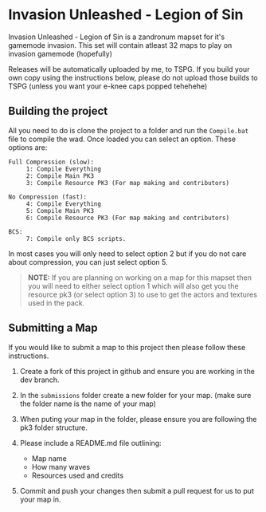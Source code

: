 # Invasion Unleashed - Legion of Sin

Invasion Unleashed - Legion of Sin is a zandronum mapset for it's gamemode invasion. This set will contain atleast 32 maps to play on
invasion gamemode (hopefully)

Releases will be automatically uploaded by me, to TSPG. If you build your own copy using the instructions below, please do not upload those builds to TSPG (unless you want your e-knee caps popped tehehehe)

## Building the project

All you need to do is clone the project to a folder and run the ``Compile.bat`` file to compile the wad. Once loaded you can select an option. These options are:

```plaintext
Full Compression (slow):
     1: Compile Everything
     2: Compile Main PK3
     3: Compile Resource PK3 (For map making and contributors)

No Compression (fast):
     4: Compile Everything
     5: Compile Main PK3
     6: Compile Resource PK3 (For map making and contributors)

BCS:
     7: Compile only BCS scripts.
```

In most cases you will only need to select option 2 but if you do not care about compression, you can just select option 5.

>**NOTE:** If you are planning on working on a map for this mapset then you will need to either select option 1 which will also get you the resource pk3 (or select option 3) to use to get the actors and textures used in the pack.

## Submitting a Map

If you would like to submit a map to this project then please follow these instructions.

1. Create a fork of this project in github and ensure you are working in the dev branch.

2. In the ``submissions`` folder create a new folder for your map. (make sure the folder name is the name of your map)

3. When puting your map in the folder, please ensure you are following the pk3 folder structure.

4. Please include a README.md file outlining:
   - Map name
   - How many waves
   - Resources used and credits

5. Commit and push your changes then submit a pull request for us to put your map in.
